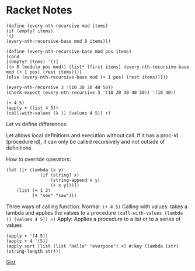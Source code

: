 # Racket Notes

```racket
(define (every-nth-recursive mod items)
(if (empty? items)
'()
(every-nth-recursive-base mod 0 items)))

(define (every-nth-recursive-base mod pos items)
(cond
[(empty? items) '()]
[(= 0 (modulo pos mod)) (list* (first items) (every-nth-recursive-base mod (+ 1 pos) (rest items)))]
[else (every-nth-recursive-base mod (+ 1 pos) (rest items))]))

(every-nth-recursive 3 '(10 20 30 40 50))
(check-expect (every-nth-recursive 3 '(10 20 30 40 50)) '(10 40))
```

```racket
(+ 4 5)
(apply + (list 4 5))
(call-with-values (λ () (values 4 5)) +)
```

Let vs define differences:

Let allows local definitions and execution without call. 
If it has a proc-id (procedure id), it can only be called
recursively and not outside of definitions

How to override operators:
```racket
(let ([+ (lambda (x y)
             (if (string? x)
                 (string-append x y)
                 (+ x y)))])
    (list (+ 1 2)
          (+ "see" "saw")))
```

Three ways of calling function: 
Normal: 
```(+ 4 5)```
Calling with values: takes a lambda and applies the values to a procedure
```(call-with-values (lambda () (values 4 5)) +)```
Apply: Applies a procedure to a list or to a series of values
```racket 
(apply + '(4 5))
(apply + 4 '(5))
(apply sort (list (list "Hello" "everyone") <) #:key (lambda (str) (string-length str)))
```
[Gist](https://gist.github.com/mattbobambrose/c6f68e080cc06bd27e0e079b714e9aa3)